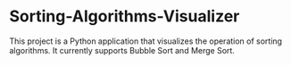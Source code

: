 # Sorting-Algorithms-Visualizer
This project is a Python application that visualizes the operation of sorting algorithms. It currently supports Bubble Sort and Merge Sort.

